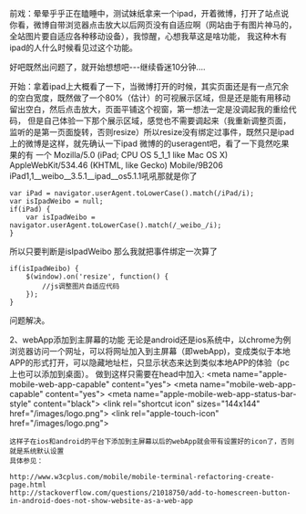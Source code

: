 前戏：晕晕乎乎正在瞌睡中，测试妹纸拿来一个ipad，开着微博，打开了站点说你看，微博自带浏览器点击放大以后网页没有自适应啊（网站由于有图片神马的，全站图片要自适应各种移动设备），我惊醒，心想我草这是啥功能，
我这种木有ipad的人什么时候看见过这个功能。

好吧既然出问题了，就开始想想吧---继续昏迷10分钟....

开始：拿着ipad上大概看了一下，当微博打开的时候，其实页面还是有一点冗余的空白宽度，既然做了一个80%（估计）的可视展示区域，但是还是能有用移动留出空白，然后点击放大，页面平铺这个视窗，第一想法一定是没调起我的重绘代码，
但是自己体验一下那个展示区域，感觉也不需要调起来（我重新调整页面，监听的是第一页面旋转，否则resize）所以resize没有绑定过事件，既然只是ipad上的微博是这样，就先确认一下ipad 微博的的useragent吧，看了一下竟然吃果果的有
一个 Mozilla/5.0 (iPad; CPU OS 5_1_1 like Mac OS X) AppleWebKit/534.46 (KHTML, like Gecko) Mobile/9B206 iPad1,1__weibo__3.5.1__ipad__os5.1.1吼吼那就是你了


	var iPad = navigator.userAgent.toLowerCase().match(/iPad/i);   
	var isIpadWeibo = null;
	if(iPad) {
		var isIpadWeibo = navigator.userAgent.toLowerCase().match(/_weibo_/i);
	}


所以只要判断是isIpadWeibo 那么我就把事件绑定一次算了

	if(isIpadWeibo) {
		$(window).on('resize', function() {
			//js调整图片自适应代码
		});	
	}
问题解决。


2、webApp添加到主屏幕的功能
    无论是android还是ios系统中，以chrome为例 浏览器访问一个网址，可以将网址加入到主屏幕（即webApp)，变成类似于本地APP的形式打开，可以隐藏地址栏，只显示状态来达到类似本地APP的体验（pc上也可以添加到桌面）。
    做到这样只需要在head中加入:
        &lt;meta name="apple-mobile-web-app-capable" content="yes"&gt;<!-- ios中，webApp功能-->
        &lt;meta name="mobile-web-app-capable" content="yes"&gt;<!--chrome检测的meta -->
        &lt;meta name="apple-mobile-web-app-status-bar-style" content="black"&gt;<!-- ios中，状态条背景色-->
        &lt;link rel="shortcut icon" sizes="144x144" href="/images/logo.png"&gt;<!--android及pc系统添加到webApp的icon -->
        &lt;link rel="apple-touch-icon" href="/images/logo.png"&gt;<!-- ios系统添加到webApp的icon -->
        
    这样子在ios和android的平台下添加到主屏幕以后的webApp就会带有设置好的icon了，否则就是系统默认设置
    具体参见：
    
    http://www.w3cplus.com/mobile/mobile-terminal-refactoring-create-page.html
    http://stackoverflow.com/questions/21018750/add-to-homescreen-button-in-android-does-not-show-website-as-a-web-app
